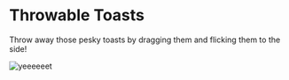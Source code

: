 # Throwable Toasts

Throw away those pesky toasts by dragging them and flicking them to the side!

![yeeeeeet](https://github.com/user-attachments/assets/03875933-7658-45d2-8fad-12234d45aeaa)
